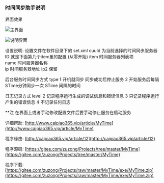 ### 时间同步助手说明

界面效果

![主界面](http://www.caipiao365.vip/static/upload/20180315/1521091368276453896.png "主界面效果图")

![说明界面](http://www.caipiao365.vip/static/upload/20180315/1521121593099587496.png "说明界面效果图")


设置说明: 设置文件在软件目录下的 set.xml
    cuuId 为当前选择的时间同步服务器ID 就是下面第几个item里的配置 (从零开始)
      item 时间服务器列表项  
      name 时间服务器名称  
      ip   时间服务器地址 
      ip2  保留

   后台服务时间同步方式 
          type    1 开机就同步 同步成功后停止服务 
                  2 开始服务后每隔STime分钟同步一次 
          STime   间隔的时间

  日志记录方式
           level 2    记录程序运行生成的调试信息和错误信息
                 3    只记录程序运行产生的错误信息
                 4    不记录任何日志
				 
**注 在界面上或者手动修改配置文件后要手动停止服务在启动服务

详细帮助: [http://www.caipiao365.vip/article/MyTime](http://www.caipiao365.vip/article/MyTime)

程序缘由: [http://caipiao365.vip/article/12](http://caipiao365.vip/article/12)

程序源码:    [https://gitee.com/zuzong/Projects/tree/master/MyTime](https://gitee.com/zuzong/Projects/tree/master/MyTime)

程序下载:    [https://gitee.com/zuzong/Projects/raw/master/MyTime/exe/MyTime.zip](https://gitee.com/zuzong/Projects/raw/master/MyTime/exe/MyTime.zip)